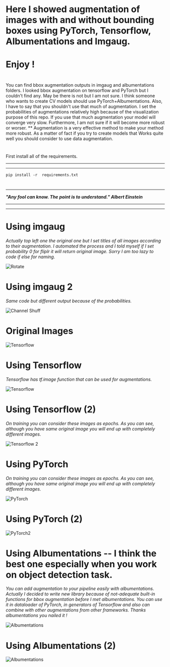 ﻿# Here I showed augmentation  of images with and without bounding boxes using PyTorch, Tensorflow, Albumentations and Imgaug. 
# Enjoy !
#
You can find bbox augmentation outputs in imgaug and albumentations folders. I looked bbox augmentation on tensorflow and PyTorch but I couldn't find any. May be there is not but I am not sure. I think someone who wants to create CV models should use PyTorch+Albumentations. Also, I have to say that you shouldn't use that much of augmentation. I set the probabilities of augmentations relatively high because of the visualization purpose of this repo. If you use that much augmentation your model will converge very slow. Furthermore, I am not sure if it will become more robust or worser. 
**
Augmentation is a very effective method to make your method more robust.  As a matter of fact if you try to create models that Works quite well you should consider to use data augmentation. 
#
First  install all of the requirements.
***
***
`pip install -r  requirements.txt`

#
***
**_"Any fool can know. The point is to understand." Albert Einstein_**
****
****
 

#





# Using imgaug

_Actually top left one the original one but I set titles of all images according to their augmentation. I automated the process and I told myself if I set probability  0 for fliplr it will return original image. Sorry I am too lazy to code if else for naming._ 

![Rotate](https://github.com/abdullahbas/Data-Augmentation/blob/main/augmented.png?raw=true)
##
# Using imgaug 2 

_Same code but different output because of the probabilities._





![Channel Shuff](https://github.com/abdullahbas/Data-Augmentation/blob/main/augmented2.png?raw=true)

##
# Original Images

![Tensorflow](https://github.com/abdullahbas/Data-Augmentation/blob/main/TFOrig.png?raw=true)
#
# Using Tensorflow 

_Tensorflow has tf.image  function that can be used for augmentations._

![Tensorflow](https://github.com/abdullahbas/Data-Augmentation/blob/main/TFAugmented.png?raw=true)

#

# Using Tensorflow (2)

_On training you can consider these images as epochs. As you can see, although you have same original image you will end up with completely different images._

![Tensorflow 2 ](https://github.com/abdullahbas/Data-Augmentation/blob/main/TFAugmented2.png?raw=true)
#
# Using PyTorch 

_On training you can consider these images as epochs. As you can see, although you have same original image you will end up with completely different images._

![PyTorch ](https://github.com/abdullahbas/Data-Augmentation/blob/main/PyTorchAugmented.png?raw=true)
#
# Using PyTorch (2)


![PyTorch2 ](https://github.com/abdullahbas/Data-Augmentation/blob/main/PyTorchAugmented2.png?raw=true)


# Using Albumentations -- I think the best one especially when you work on object detection task. 

_You can add augmentation to your pipeline easily with albumentations. Actually I decided to write new library because of not-adequate built-in functions for bbox augmentation before I met albumentations. You can use it in dataloader of PyTorch, in generators of Tensorflow and also can combine with other augmentations from other frameworks. Thanks albumentations you nailed it !_

![Albumentations ](https://github.com/abdullahbas/Data-Augmentation/blob/main/AlbumentationsAugmented1.png?raw=true)
#
# Using Albumentations (2)


![Albumentations ](https://github.com/abdullahbas/Data-Augmentation/blob/main/AlbumentationsAugmented2.png?raw=true)











